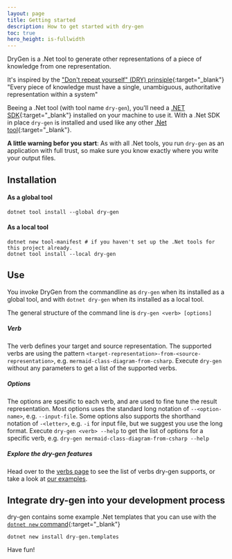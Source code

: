 ```yaml
---
layout: page
title: Getting started
description: How to get started with dry-gen
toc: true
hero_height: is-fullwidth
---
```


DryGen is a .Net tool to generate other representations of a piece of knowledge from one representation.

It's inspired by the ["Don't repeat yourself" (DRY) prinsiple](https://en.wikipedia.org/wiki/Don%27t_repeat_yourself){:target="\_blank"} "Every piece of knowledge must have a single, unambiguous, authoritative representation within a system"

Beeing a .Net tool (with tool name `dry-gen`), you'll need a [.NET SDK](https://dotnet.microsoft.com/en-us/download){:target="\_blank"} installed on your machine to use it. With a .Net SDK in place `dry-gen` is installed and used like any other [.Net tool](https://aka.ms/global-tools){:target="\_blank"}.

**A little warning befor you start**: As with all .Net tools, you run `dry-gen` as an application with full trust, so make sure you know exactly where you write your output files.

## Installation

#### As a global tool

```
dotnet tool install --global dry-gen
```

#### As a local tool

```
dotnet new tool-manifest # if you haven't set up the .Net tools for this project already.
dotnet tool install --local dry-gen
```

## Use

You invoke DryGen from the commandline as `dry-gen` when its installed as a global tool, and with `dotnet dry-gen` when its installed as a local tool.

The general structure of the command line is `dry-gen <verb> [options]`

##### Verb

The verb defines your target and source representation. The supported verbs are using the pattern `<target-representation>-from-<source-representation>`, e.g. `mermaid-class-diagram-from-csharp`. Execute `dry-gen` without any parameters to get a list of the supported verbs.

##### Options

The options are spesific to each verb, and are used to fine tune the result representation. Most options uses the standard long notation of `--<option-name>`, e.g. `--input-file`. Some options also supports the shorthand notation of `-<letter>`, e.g. `-i` for input file, but we suggest you use the long format. Execute `dry-gen <verb> --help` to get the list of options for a specific verb, e.g. `dry-gen mermaid-class-diagram-from-csharp --help`

##### Explore the dry-gen features

Head over to the [verbs page](/verbs) to see the list of verbs dry-gen supports, or take a look at [our examples](/examples).

## Integrate dry-gen into your development process

dry-gen contains some example .Net templates that you can use with the [`dotnet new` command](https://learn.microsoft.com/en-us/dotnet/core/tools/dotnet-new){:target="\_blank"}

```
dotnet new install dry-gen.templates
```

Have fun!
